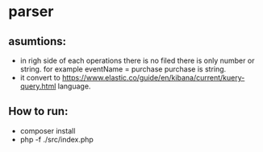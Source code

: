 # parser

## asumtions:

- in righ side of each operations there is no filed there is only number or string. for example eventName = purchase purchase is string.
- it convert to https://www.elastic.co/guide/en/kibana/current/kuery-query.html language.

## How to run:
- composer install 
- php -f ./src/index.php
